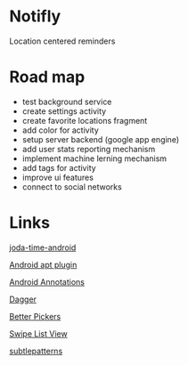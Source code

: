 Notifly
=======
Location centered reminders

Road map
========

* test background service 
* create settings activity
* create favorite locations fragment
* add color for activity
* setup server backend (google app engine)
* add user stats reporting mechanism
* implement machine lerning mechanism
* add tags for activity
* improve ui features
* connect to social networks

Links
=====

[joda-time-android](https://github.com/dlew/joda-time-android)

[Android apt plugin](https://bitbucket.org/hvisser/android-apt)

[Android Annotations](https://github.com/excilys/androidannotations)

[Dagger](http://square.github.io/dagger/)

[Better Pickers](https://github.com/derekbrameyer/android-betterpickers)

[Swipe List View](https://github.com/47deg/android-swipelistview)

[subtlepatterns](http://subtlepatterns.com)

